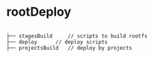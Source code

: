 # rootDeploy

```

├── stagesBuild		// scripts to build rootfs
├── deploy		// deploy scripts 
├── projectsBuild	// deploy by projects

```

